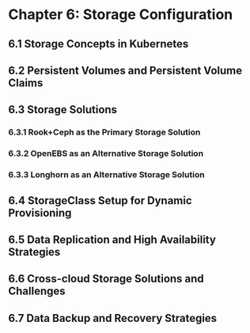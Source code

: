 # Chapter 6: Storage Configuration

## 6.1 Storage Concepts in Kubernetes

## 6.2 Persistent Volumes and Persistent Volume Claims

## 6.3 Storage Solutions

### 6.3.1 Rook+Ceph as the Primary Storage Solution

### 6.3.2 OpenEBS as an Alternative Storage Solution

### 6.3.3 Longhorn as an Alternative Storage Solution

## 6.4 StorageClass Setup for Dynamic Provisioning

## 6.5 Data Replication and High Availability Strategies

## 6.6 Cross-cloud Storage Solutions and Challenges

## 6.7 Data Backup and Recovery Strategies
